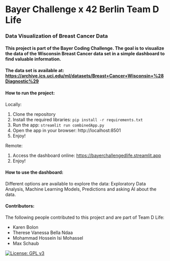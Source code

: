 # Bayer Challenge x 42 Berlin Team D Life
### Data Visualization of Breast Cancer Data

#### This project is part of the Bayer Coding Challenge. The goal is to visualize the data of the Wisconsin Breast Cancer data set in a simple dashboard to find valuable information.
#### The data set is available at: https://archive.ics.uci.edu/ml/datasets/Breast+Cancer+Wisconsin+%28Diagnostic%29


#### How to run the project:
Locally:    
1. Clone the repository
2. Install the required libraries: `pip install -r requirements.txt`
3. Run the app: `streamlit run combinedApp.py`
4. Open the app in your browser: http://localhost:8501
5. Enjoy!

Remote:
1. Access the dashboard online: https://bayerchallengedlife.streamlit.app
2. Enjoy!

#### How to use the dashboard:
Different options are available to explore the data:
Exploratory Data Analysis, Machine Learning Models, Predictions and asking AI about the data.

#### Contributors:
The following people contributed to this project and are part of Team D Life:
- Karen Bolon
- Therese Vanessa Bella Ndaa
- Mohammad Hossein Isi Mohassel
- Max Schaub

[![License: GPL v3](https://img.shields.io/badge/License-GPLv3-blue.svg)](https://www.gnu.org/licenses/gpl-3.0)